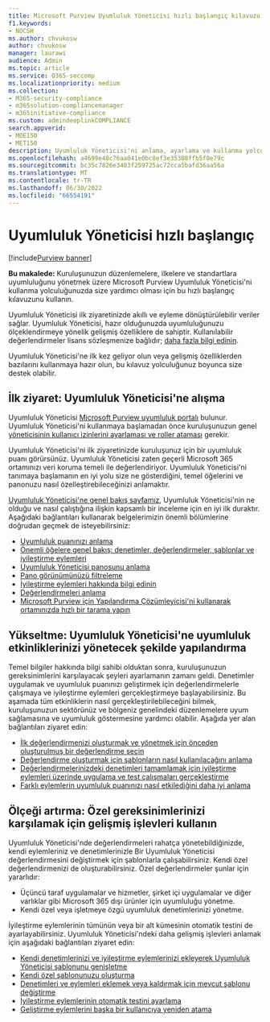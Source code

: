 ```yaml
---
title: Microsoft Purview Uyumluluk Yöneticisi hızlı başlangıç kılavuzu
f1.keywords:
- NOCSH
ms.author: chvukosw
author: chvukosw
manager: laurawi
audience: Admin
ms.topic: article
ms.service: O365-seccomp
ms.localizationpriority: medium
ms.collection:
- M365-security-compliance
- m365solution-compliancemanager
- m365initiative-compliance
ms.custom: admindeeplinkCOMPLIANCE
search.appverid:
- MOE150
- MET150
description: Uyumluluk Yöneticisi'ni anlama, ayarlama ve kullanma yolculuğunuzda size yardımcı olması için Uyumluluk Yöneticisi hızlı başlangıç kılavuzunu kullanın.
ms.openlocfilehash: a4699e48c76aa041e0bc8ef3e35308ffb5f0e79c
ms.sourcegitcommit: bc35c7826e3403f259725ac72cca5bafd36aa56a
ms.translationtype: MT
ms.contentlocale: tr-TR
ms.lasthandoff: 06/30/2022
ms.locfileid: "66554191"
---
```

# <a name="compliance-manager-quickstart"></a>Uyumluluk Yöneticisi hızlı başlangıç

[!include[Purview banner](../includes/purview-rebrand-banner.md)]

**Bu makalede:** Kuruluşunuzun düzenlemelere, ilkelere ve standartlara uyumluluğunu yönetmek üzere Microsoft Purview Uyumluluk Yöneticisi'ni kullanma yolculuğunuzda size yardımcı olması için bu hızlı başlangıç kılavuzunu kullanın.

Uyumluluk Yöneticisi ilk ziyaretinizde akıllı ve eyleme dönüştürülebilir veriler sağlar. Uyumluluk Yöneticisi, hazır olduğunuzda uyumluluğunuzu ölçeklendirmeye yönelik gelişmiş özelliklere de sahiptir. Kullanılabilir değerlendirmeler lisans sözleşmenize bağlıdır; [daha fazla bilgi edinin](/office365/servicedescriptions/microsoft-365-service-descriptions/microsoft-365-tenantlevel-services-licensing-guidance/microsoft-365-security-compliance-licensing-guidance).

Uyumluluk Yöneticisi'ne ilk kez geliyor olun veya gelişmiş özelliklerden bazılarını kullanmaya hazır olun, bu kılavuz yolculuğunuz boyunca size destek olabilir.

## <a name="first-visit-get-to-know-compliance-manager"></a>İlk ziyaret: Uyumluluk Yöneticisi'ne alışma

Uyumluluk Yöneticisi <a href="https://go.microsoft.com/fwlink/p/?linkid=2077149" target="_blank">Microsoft Purview uyumluluk portalı</a> bulunur. Uyumluluk Yöneticisi'ni kullanmaya başlamadan önce kuruluşunuzun genel [yöneticisinin kullanıcı izinlerini ayarlaması ve roller ataması](compliance-manager-setup.md#set-user-permissions-and-assign-roles) gerekir.

Uyumluluk Yöneticisi'ni ilk ziyaretinizde kuruluşunuz için bir uyumluluk puanı görürsünüz. Uyumluluk Yöneticisi zaten geçerli Microsoft 365 ortamınızı veri koruma temeli ile değerlendiriyor. Uyumluluk Yöneticisi'ni tanımaya başlamanın en iyi yolu size ne gösterdiğini, temel öğelerini ve panonuzu nasıl özelleştirebileceğinizi anlamaktır.

[Uyumluluk Yöneticisi'ne genel bakış sayfamız](compliance-manager.md), Uyumluluk Yöneticisi'nin ne olduğu ve nasıl çalıştığına ilişkin kapsamlı bir inceleme için en iyi ilk duraktır. Aşağıdaki bağlantıları kullanarak belgelerimizin önemli bölümlerine doğrudan geçmek de isteyebilirsiniz:

- [Uyumluluk puanınızı anlama](compliance-manager.md#understanding-your-compliance-score)
- [Önemli öğelere genel bakış: denetimler, değerlendirmeler, şablonlar ve iyileştirme eylemleri](compliance-manager.md#key-elements-controls-assessments-templates-improvement-actions)
- [Uyumluluk Yöneticisi panosunu anlama](compliance-manager-setup.md#understand-the-compliance-manager-dashboard)
- [Pano görünümünüzü filtreleme](compliance-manager-setup.md#filtering-your-dashboard-view)
- [İyileştirme eylemleri hakkında bilgi edinin](compliance-manager-setup.md#improvement-actions-page)
- [Değerlendirmeleri anlama](compliance-manager.md#assessments)
- [Microsoft Purview için Yapılandırma Çözümleyicisi'ni kullanarak ortamınızda hızlı bir tarama yapın](compliance-manager-mcca.md)

## <a name="ramping-up-configure-compliance-manager-to-manage-your-compliance-activities"></a>Yükseltme: Uyumluluk Yöneticisi'ne uyumluluk etkinliklerinizi yönetecek şekilde yapılandırma

Temel bilgiler hakkında bilgi sahibi olduktan sonra, kuruluşunuzun gereksinimlerini karşılayacak şeyleri ayarlamanın zamanı geldi. Denetimler uygulamak ve uyumluluk puanınızı geliştirmek için değerlendirmelerle çalışmaya ve iyileştirme eylemleri gerçekleştirmeye başlayabilirsiniz. Bu aşamada tüm etkinliklerin nasıl gerçekleştirilebileceğini bilmek, kuruluşunuzun sektörünüz ve bölgeniz genelindeki düzenlemelere uyum sağlamasına ve uyumluluk göstermesine yardımcı olabilir. Aşağıda yer alan bağlantıları ziyaret edin:

- [İlk değerlendirmenizi oluşturmak ve yönetmek için önceden oluşturulmuş bir değerlendirme seçin](compliance-manager-assessments.md)
- [Değerlendirme oluşturmak için şablonların nasıl kullanılacağını anlama](compliance-manager-templates.md)
- [Değerlendirmelerinizdeki denetimleri tamamlamak için iyileştirme eylemleri üzerinde uygulama ve test çalışmaları gerçekleştirme](compliance-manager-improvement-actions.md)
- [Farklı eylemlerin uyumluluk puanınızı nasıl etkilediğini daha iyi anlama](compliance-score-calculation.md)

## <a name="scaling-up-use-advanced-functionality-to-meet-your-custom-needs"></a>Ölçeği artırma: Özel gereksinimlerinizi karşılamak için gelişmiş işlevleri kullanın

Uyumluluk Yöneticisi'nde değerlendirmeleri rahatça yönetebildiğinizde, kendi eylemleriniz ve denetimlerinizle Bir Uyumluluk Yöneticisi değerlendirmesini değiştirmek için şablonlarla çalışabilirsiniz. Kendi özel değerlendirmenizi de oluşturabilirsiniz. Özel değerlendirmeler şunlar için yararlıdır:

- Üçüncü taraf uygulamalar ve hizmetler, şirket içi uygulamalar ve diğer varlıklar gibi Microsoft 365 dışı ürünler için uyumluluğu yönetme.
- Kendi özel veya işletmeye özgü uyumluluk denetimlerinizi yönetme.

İyileştirme eylemlerinin tümünün veya bir alt kümesinin otomatik testini de ayarlayabilirsiniz. Uyumluluk Yöneticisi'ndeki daha gelişmiş işlevleri anlamak için aşağıdaki bağlantıları ziyaret edin:

- [Kendi denetimlerinizi ve iyileştirme eylemlerinizi ekleyerek Uyumluluk Yöneticisi şablonunu genişletme](compliance-manager-templates-extend.md)
- [Kendi özel şablonunuzu oluşturma](compliance-manager-templates-create.md)
- [Denetimleri ve eylemleri eklemek veya kaldırmak için mevcut şablonu değiştirme](compliance-manager-templates-modify.md)
- [İyileştirme eylemlerinin otomatik testini ayarlama](compliance-manager-setup.md#set-up-automated-testing)
- [Geliştirme eylemlerini başka bir kullanıcıya yeniden atama](compliance-manager-setup.md#reassign-improvement-actions-to-another-user)
